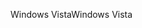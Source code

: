 <span data-ttu-id="32353-101">Windows Vista</span><span class="sxs-lookup"><span data-stu-id="32353-101">Windows Vista</span></span>